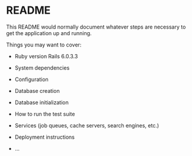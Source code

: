 # README

This README would normally document whatever steps are necessary to get the
application up and running.

Things you may want to cover:

* Ruby version  Rails 6.0.3.3

* System dependencies

* Configuration

* Database creation

* Database initialization

* How to run the test suite

* Services (job queues, cache servers, search engines, etc.)

* Deployment instructions

* ...
